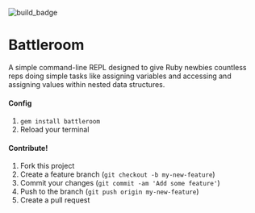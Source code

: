 ![build_badge](https://travis-ci.org/vanderhoop/battleroom.svg?branch=master)

# Battleroom

A simple command-line REPL designed to give Ruby newbies countless reps doing simple tasks like assigning variables and accessing and assigning values within nested data structures.

#### Config

1. `gem install battleroom`
1. Reload your terminal



#### Contribute!

1. Fork this project
2. Create a feature branch (`git checkout -b my-new-feature`)
3. Commit your changes (`git commit -am 'Add some feature'`)
4. Push to the branch (`git push origin my-new-feature`)
5. Create a pull request

